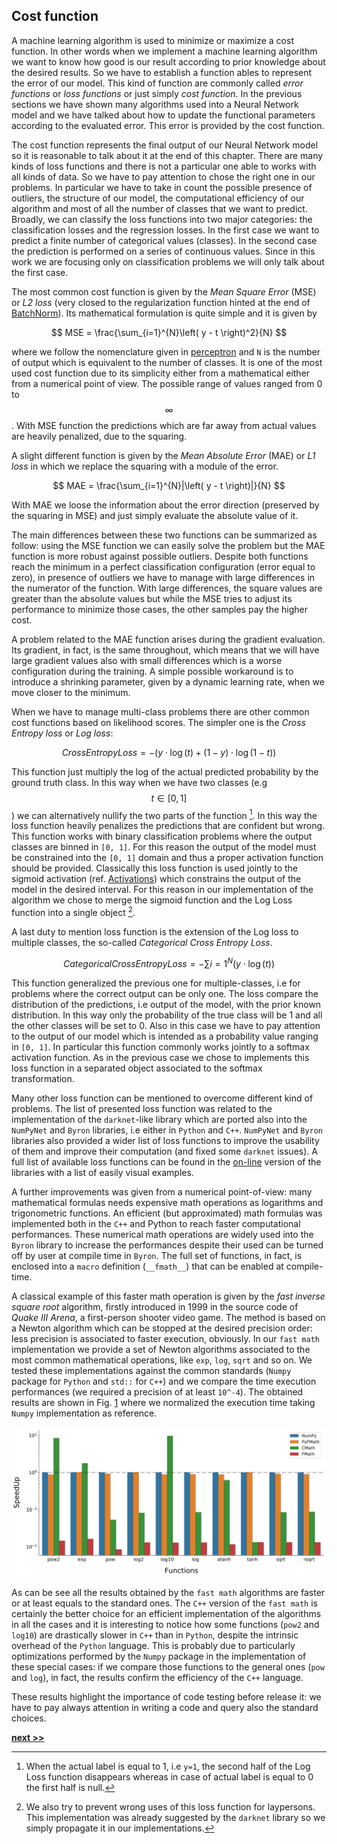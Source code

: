 ## Cost function

A machine learning algorithm is used to minimize or maximize a cost function.
In other words when we implement a machine learning algorithm we want to know how good is our result according to prior knowledge about the desired results.
So we have to establish a function ables to represent the error of our model.
This kind of function are commonly called *error functions* or *loss functions* or just simply *cost function*.
In the previous sections we have shown many algorithms used into a Neural Network model and we have talked about how to update the functional parameters according to the evaluated error.
This error is provided by the cost function.

The cost function represents the final output of our Neural Network model so it is reasonable to talk about it at the end of this chapter.
There are many kinds of loss functions and there is not a particular one able to works with all kinds of data.
So we have to pay attention to chose the right one in our problems.
In particular we have to take in count the possible presence of outliers, the structure of our model, the computational efficiency of our algorithm and most of all the number of classes that we want to predict.
Broadly, we can classify the loss functions into two major categories: the classification losses and the regression losses.
In the first case we want to predict a finite number of categorical values (classes).
In the second case the prediction is performed on a series of continuous values.
Since in this work we are focusing only on classification problems we will only talk about the first case.

The most common cost function is given by the *Mean Square Error* (MSE) or *L2 loss* (very closed to the regularization function hinted at the end of [BatchNorm](./BatchNorm.md)).
Its mathematical formulation is quite simple and it is given by

$$
MSE = \frac{\sum_{i=1}^{N}\left( y - t \right)^2}{N}
$$

where we follow the nomenclature given in [perceptron](./Perceptron.md) and `N` is the number of output which is equivalent to the number of classes.
It is one of the most used cost function due to its simplicity either from a mathematical either from a numerical point of view.
The possible range of values ranged from 0 to $$\infty$$.
With MSE function the predictions which are far away from actual values are heavily penalized, due to the squaring.

A slight different function is given by the *Mean Absolute Error* (MAE) or *L1 loss* in which we replace the squaring with a module of the error.

$$
MAE = \frac{\sum_{i=1}^{N}|\left( y - t \right)|}{N}
$$

With MAE we loose the information about the error direction (preserved by the squaring in MSE) and just simply evaluate the absolute value of it.

The main differences between these two functions can be summarized as follow: using the MSE function we can easily solve the problem but the MAE function is more robust against possible outliers.
Despite both functions reach the minimum in a perfect classification configuration (error equal to zero), in presence of outliers we have to manage with large differences in the numerator of the function.
With large differences, the square values are greater than the absolute values but while the MSE tries to adjust its performance to minimize those cases, the other samples pay the higher cost.

A problem related to the MAE function arises during the gradient evaluation.
Its gradient, in fact, is the same throughout, which means that we will have large gradient values also with small differences which is a worse configuration during the training.
A simple possible workaround is to introduce a shrinking parameter, given by a dynamic learning rate, when we move closer to the minimum.

When we have to manage multi-class problems there are other common cost functions based on likelihood scores.
The simpler one is the *Cross Entropy loss* or *Log loss*:

$$
CrossEntropyLoss = -(y\cdot\log(t) + (1 - y)\cdot\log(1 - t))
$$

This function just multiply the log of the actual predicted probability by the ground truth class.
In this way when we have two classes (e.g $$t \in [0, 1]$$) we can alternatively nullify the two parts of the function [^1].
In this way the loss function heavily penalizes the predictions that are confident but wrong.
This function works with binary classification problems where the output classes are binned in `[0, 1]`.
For this reason the output of the model must be constrained into the `[0, 1]` domain and thus a proper activation function should be provided.
Classically this loss function is used jointly to the sigmoid activation (ref. [Activations](./Activations.md)) which constrains the output of the model in the desired interval.
For this reason in our implementation of the algorithm we chose to merge the sigmoid function and the Log Loss function into a single object [^2].

A last duty to mention loss function is the extension of the Log loss to multiple classes, the so-called *Categorical Cross Entropy Loss*.

$$
CategoricalCrossEntropyLoss = -\sum{i=1}^{N}\left( y\cdot\log(t) \right)
$$

This function generalized the previous one for multiple-classes, i.e for problems where the correct output can be only one.
The loss compare the distribution of the predictions, i.e output of the model, with the prior known distribution.
In this way only the probability of the true class will be 1 and all the other classes will be set to 0.
Also in this case we have to pay attention to the output of our model which is intended as a probability value ranging in `[0, 1]`.
In particular this function commonly works jointly to a softmax activation function.
As in the previous case we chose to implements this loss function in a separated object associated to the softmax transformation.

Many other loss function can be mentioned to overcome different kind of problems.
The list of presented loss function was related to the implementation of the `darknet`-like library which are ported also into the `NumPyNet` and `Byron` libraries, i.e either in `Python` and `C++`.
`NumPyNet` and `Byron` libraries also provided a wider list of loss functions to improve the usability of them and improve their computation (and fixed some `darknet` issues).
A full list of available loss functions can be found in the [on-line](https://github.com/Nico-Curti/Byron/blob/master/src/cost_layer.cpp) version of the libraries with a list of easily visual examples.

A further improvements was given from a numerical point-of-view: many mathematical formulas needs expensive math operations as logarithms and trigonometric functions.
An efficient (but approximated) math formulas was implemented both in the `C++` and Python to reach faster computational performances.
These numerical math operations are widely used into the `Byron` library to increase the performances despite their used can be turned off by user at compile time in `Byron`.
The full set of functions, in fact, is enclosed into a `macro` definition (`__fmath__`) that can be enabled at compile-time.

A classical example of this faster math operation is given by the *fast inverse square root* algorithm, firstly introduced in 1999 in the source code of *Quake III Arena*, a first-person shooter video game.
The method is based on a Newton algorithm which can be stopped at the desired precision order: less precision is associated to faster execution, obviously.
In our `fast math` implementation we provide a set of Newton algorithms associated to the most common mathematical operations, like `exp`, `log`, `sqrt` and so on.
We tested these implementations against the common standards (`Numpy` package for `Python` and `std::` for `C++`) and we compare the time execution performances (we required a precision of at least `10^-4`).
The obtained results are shown in Fig. [1](../../../../img/fmath_timing.svg) where we normalized the execution time taking `Numpy` implementation as reference.

![Time performances of standard mathematical operations implemented through Newton approximations. We compare the results obtained with the `Numpy` library (blue, reference) and the standard `C++` library (`CMath`) to their equivalent into the custom `FMath` version. In the comparison we have to take in mind that the `Numpy` library is based on a `C++` wrap and that the `Python` version of the `FMath` is written in pure `Python` language. In all the cases the `FMath` version of the functions performs better or at-least-equal to the standard one.](../../../../img/fmath_timing.svg)

As can be see all the results obtained by the `fast math` algorithms are faster or at least equals to the standard ones.
The `C++` version of the `fast math` is certainly the better choice for an efficient implementation of the algorithms in all the cases and it is interesting to notice how some functions (`pow2` and `log10`) are drastically slower in `C++` than in `Python`, despite the intrinsic overhead of the `Python` language.
This is probably due to particularly optimizations performed by the `Numpy` package in the implementation of these special cases: if we compare those functions to the general ones (`pow` and `log`), in fact, the results confirm the efficiency of the `C++` language.

These results highlight the importance of code testing before release it: we have to pay always attention in writing a code and query also the standard choices.


[^1]: When the actual label is equal to 1, i.e `y=1`, the second half of the Log Loss function disappears whereas in case of actual label is equal to 0 the first half is null.

[^2]: We also try to prevent wrong uses of this loss function for laypersons. This implementation was already suggested by the `darknet` library so we simply propagate it in our implementations.


[**next >>**](../SuperResolution/Intro.md)
